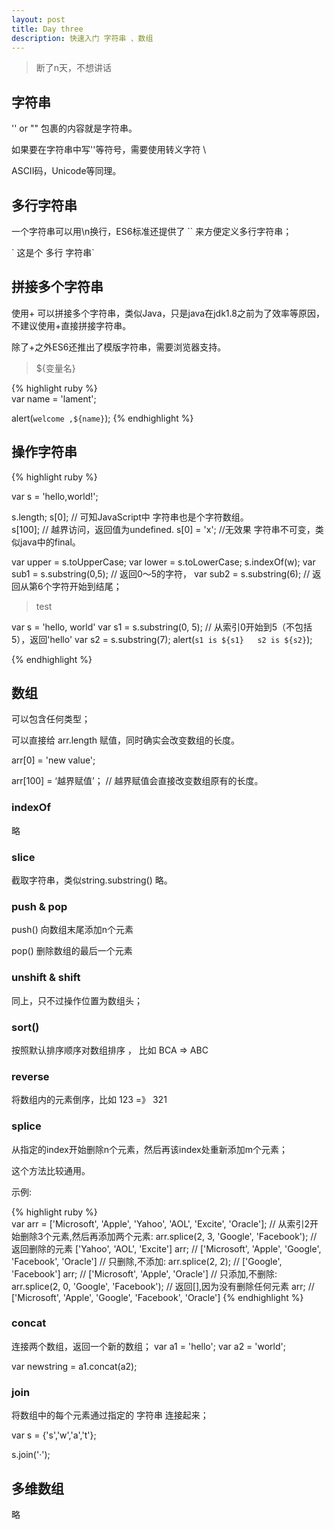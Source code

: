 ```yaml
---
layout: post
title: Day three
description: 快速入门 字符串 、数组
---
```


> 断了n天，不想讲话

## 字符串  

  '' or "" 包裹的内容就是字符串。

  如果要在字符串中写''等符号，需要使用转义字符 \  

  ASCII码，Unicode等同理。

## 多行字符串  

  一个字符串可以用\n换行，ES6标准还提供了 \`\` 来方便定义多行字符串；

  \` 这是个
  多行
  字符串\`

## 拼接多个字符串

 使用\+ 可以拼接多个字符串，类似Java，只是java在jdk1.8之前为了效率等原因，不建议使用+直接拼接字符串。  

 除了\+之外ES6还推出了模版字符串，需要浏览器支持。

> ${变量名}

 {% highlight ruby %}   
 var name = 'lament';

 alert(`welcome ,${name}`);
 {% endhighlight %}   

## 操作字符串

{% highlight ruby %}   

var s = 'hello,world!';

s.length;
s[0];    // 可知JavaScript中 字符串也是个字符数组。  
s[100];  // 越界访问，返回值为undefined.
s[0] = 'x';  //无效果  字符串不可变，类似java中的final。

var upper = s.toUpperCase;
var lower = s.toLowerCase;
s.indexOf(w);
var sub1 = s.substring(0,5); // 返回0～5的字符，
var sub2 = s.substring(6); // 返回从第6个字符开始到结尾；

> test  

var s = 'hello, world'
var s1 = s.substring(0, 5); // 从索引0开始到5（不包括5），返回'hello'
var s2 = s.substring(7);
alert(`s1 is ${s1}   s2 is ${s2}`);

{% endhighlight %}

## 数组  

可以包含任何类型；

可以直接给 arr.length 赋值，同时确实会改变数组的长度。

arr[0] = 'new value';

arr[100] = ‘越界赋值’； // 越界赋值会直接改变数组原有的长度。  

### indexOf  
略  

### slice  

截取字符串，类似string.substring() 略。

### push & pop

push() 向数组末尾添加n个元素

pop() 删除数组的最后一个元素  

### unshift & shift  

同上，只不过操作位置为数组头；

### sort()  

按照默认排序顺序对数组排序 ， 比如 BCA => ABC  

### reverse  

将数组内的元素倒序，比如  123 =》 321

### splice  
从指定的index开始删除n个元素，然后再该index处重新添加m个元素；

这个方法比较通用。

示例:

{% highlight ruby %}   
var arr = ['Microsoft', 'Apple', 'Yahoo', 'AOL', 'Excite', 'Oracle'];
// 从索引2开始删除3个元素,然后再添加两个元素:
arr.splice(2, 3, 'Google', 'Facebook'); // 返回删除的元素 ['Yahoo', 'AOL', 'Excite']
arr; // ['Microsoft', 'Apple', 'Google', 'Facebook', 'Oracle']
// 只删除,不添加:
arr.splice(2, 2); // ['Google', 'Facebook']
arr; // ['Microsoft', 'Apple', 'Oracle']
// 只添加,不删除:
arr.splice(2, 0, 'Google', 'Facebook'); // 返回[],因为没有删除任何元素
arr; // ['Microsoft', 'Apple', 'Google', 'Facebook', 'Oracle']
{% endhighlight %}   


### concat
连接两个数组，返回一个新的数组；
var a1 = 'hello';
var a2 = 'world';

var newstring = a1.concat(a2);

### join  
将数组中的每个元素通过指定的 字符串 连接起来；

var s = {'s','w','a','t'};

s.join('·');


## 多维数组  
略
